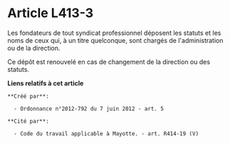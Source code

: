 # Article L413-3

Les fondateurs de tout syndicat professionnel déposent les statuts et les noms de ceux qui, à un titre quelconque, sont
chargés de l'administration ou de la direction. 

Ce dépôt est renouvelé en cas de changement de la direction ou des statuts.

**Liens relatifs à cet article**

	**Créé par**:

	  - Ordonnance n°2012-792 du 7 juin 2012 - art. 5

	**Cité par**:

	  - Code du travail applicable à Mayotte. - art. R414-19 (V)
